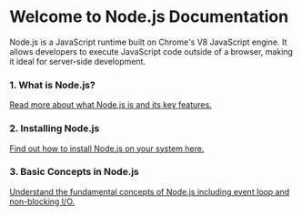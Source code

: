 # Welcome to Node.js Documentation

Node.js is a JavaScript runtime built on Chrome's V8 JavaScript engine. It allows developers to execute JavaScript code outside of a browser, making it ideal for server-side development.

### 1. What is Node.js?
[Read more about what Node.js is and its key features.](what-is-nodejs)

### 2. Installing Node.js
[Find out how to install Node.js on your system here.](installing-nodejs)

### 3. Basic Concepts in Node.js
[Understand the fundamental concepts of Node.js including event loop and non-blocking I/O.](concepts/basic)
